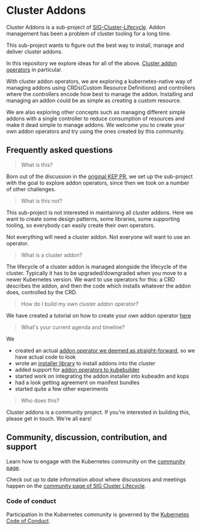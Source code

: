 # Cluster Addons

Cluster Addons is a sub-project of [SIG-Cluster-Lifecycle](https://github.com/kubernetes/community/tree/master/sig-cluster-lifecycle). Addon management has been a problem of cluster tooling for a long time.

This sub-project wants to figure out the best way to install, manage and deliver cluster addons.

In this repository we explore ideas for all of the above. [Cluster addon operators](https://github.com/kubernetes/enhancements/blob/master/keps/sig-cluster-lifecycle/addons/0035-20190128-addons-via-operators.md) in particular.

With cluster addon operators, we are exploring a kubernetes-native way of managing addons using CRDs(Custom Resource Definitions) and controllers where the controllers encode how best to manage the addon. Installing and managing an addon could be as simple as creating a custom resource.

We are also exploring other concepts such as managing different simple addons with a single controller to reduce consumption of resources and make it dead simple to manage addons. We welcome you to create your own addon operators and try using the ones created by this community.

## Frequently asked questions

> What is this?

Born out of the discussion in the [original KEP PR](https://github.com/kubernetes/enhancements/pull/746), we set up the sub-project with the goal to explore addon operators, since then we took on a number of other challenges.

> What is this not?

This sub-project is not interested in maintaining all cluster addons. Here we want to create some design patterns, some libraries, some supporting tooling, so everybody can easily create their own operators.

Not everything will need a cluster addon. Not everyone will want to use an operator.

> What is a cluster addon?

The lifecycle of a cluster addon is managed alongside the lifecycle of the cluster. Typically it has to be upgraded/downgraded when you move to a newer Kubernetes version. We want to use operators for this: a CRD describes the addon, and then the code which installs whatever the addon does, controlled by the CRD.

> How do I build my own cluster addon operator?

We have created a tutorial on how to create your own addon operator [here](https://github.com/kubernetes-sigs/cluster-addons/tree/master/walkthrough.md)

> What's your current agenda and timeline?

We

- created an actual [addon operator we deemed as straight-forward](https://github.com/kubernetes-sigs/cluster-addons/tree/master/coredns), so we have actual code to look
- wrote an [installer library](https://github.com/kubernetes-sigs/cluster-addons/tree/master/installer) to install addons into the cluster
- added support for [addon operators to kubebuilder](https://github.com/kubernetes-sigs/kubebuilder/tree/master/plugins)
- started work on integrating the addon installer into kubeadm and kops
- had a look getting agreement on manifest bundles
- started quite a few other experiments

> Who does this?

Cluster addons is a community project. If you're interested in building this, please get in touch. We're all ears!

## Community, discussion, contribution, and support

Learn how to engage with the Kubernetes community on the [community page](http://kubernetes.io/community/).

Check out up to date information about where discussions and meetings happen on
the [community page of SIG Cluster Lifecycle](https://github.com/kubernetes/community/tree/master/sig-cluster-lifecycle).

### Code of conduct

Participation in the Kubernetes community is governed by the [Kubernetes Code of Conduct](code-of-conduct.md).
